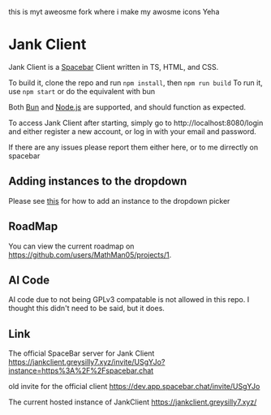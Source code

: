 this is myt aweosme fork where i make my awosme icons Yeha

# Jank Client
Jank Client is a [Spacebar](https://spacebar.chat) Client written in TS, HTML, and CSS.

To build it, clone the repo and run `npm install`, then `npm run build`
To run it, use `npm start`
or do the equivalent with bun

Both [Bun](https://bun.sh) and [Node.js](https://nodejs.org) are supported, and should function as expected.

To access Jank Client after starting, simply go to http://localhost:8080/login and either register a new account, or log in with your email and password.

If there are any issues please report them either here, or to me dirrectly on spacebar
## Adding instances to the dropdown
Please see [this](https://github.com/MathMan05/JankClient/blob/main/InstanceInfo.md) for how to add an instance to the dropdown picker
## RoadMap
You can view the current roadmap on https://github.com/users/MathMan05/projects/1.
## AI Code
AI code due to not being GPLv3 compatable is not allowed in this repo. I thought this didn't need to be said, but it does.
## Link
The official SpaceBar server for Jank Client https://jankclient.greysilly7.xyz/invite/USgYJo?instance=https%3A%2F%2Fspacebar.chat

old invite for the official client https://dev.app.spacebar.chat/invite/USgYJo

The current hosted instance of JankClient https://jankclient.greysilly7.xyz/
